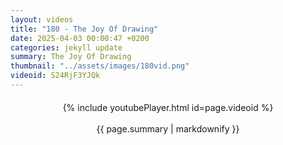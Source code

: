 ```yaml
---
layout: videos
title: "180 - The Joy Of Drawing"
date: 2025-04-03 00:00:47 +0200
categories: jekyll update
summary: The Joy Of Drawing
thumbnail: "../assets/images/180vid.png"
videoid: S24RjF3YJQk
---
```


<div style="text-align: center; margin-top: 20px;">
  {% include youtubePlayer.html id=page.videoid %}
  <p style="margin-top: 15px; font-size: 1.2em; color: #333;">
    <p>{{ page.summary | markdownify }}</p>
  </p>
</div>
